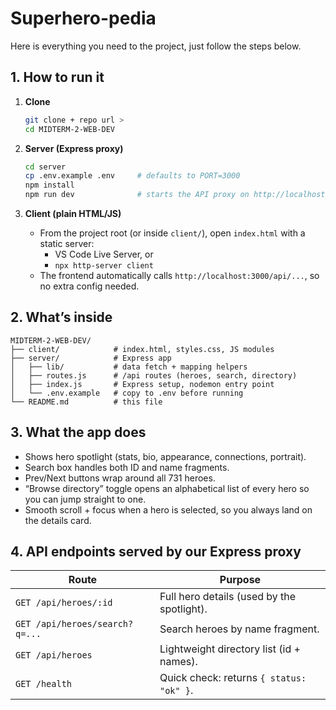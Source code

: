 # Superhero-pedia

Here is everything you need to the project, just follow the steps below.

## 1. How to run it

1. **Clone**

   ```bash
   git clone + repo url >
   cd MIDTERM-2-WEB-DEV
   ```

2. **Server (Express proxy)**

   ```bash
   cd server
   cp .env.example .env     # defaults to PORT=3000
   npm install
   npm run dev              # starts the API proxy on http://localhost:3000
   ```

3. **Client (plain HTML/JS)**
   - From the project root (or inside `client/`), open `index.html` with a static server:
     - VS Code Live Server, or
     - `npx http-server client`
   - The frontend automatically calls `http://localhost:3000/api/...`, so no extra config needed.

## 2. What’s inside

```
MIDTERM-2-WEB-DEV/
├── client/            # index.html, styles.css, JS modules
├── server/            # Express app
│   ├── lib/           # data fetch + mapping helpers
│   ├── routes.js      # /api routes (heroes, search, directory)
│   ├── index.js       # Express setup, nodemon entry point
│   └── .env.example   # copy to .env before running
└── README.md          # this file
```

## 3. What the app does

- Shows hero spotlight (stats, bio, appearance, connections, portrait).
- Search box handles both ID and name fragments.
- Prev/Next buttons wrap around all 731 heroes.
- “Browse directory” toggle opens an alphabetical list of every hero so you can jump straight to one.
- Smooth scroll + focus when a hero is selected, so you always land on the details card.

## 4. API endpoints served by our Express proxy

| Route                          | Purpose                                    |
| ------------------------------ | ------------------------------------------ |
| `GET /api/heroes/:id`          | Full hero details (used by the spotlight). |
| `GET /api/heroes/search?q=...` | Search heroes by name fragment.            |
| `GET /api/heroes`              | Lightweight directory list (id + names).   |
| `GET /health`                  | Quick check: returns `{ status: "ok" }`.   |
